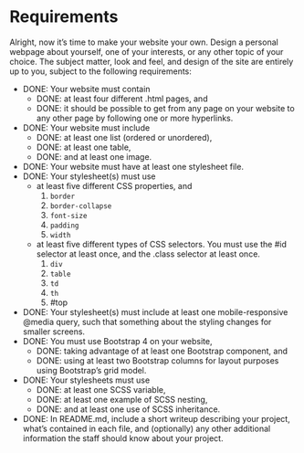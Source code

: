# Requirements

Alright, now it’s time to make your website your own. Design a personal webpage about yourself, one of your interests, or any other topic of your choice. The subject matter, look and feel, and design of the site are entirely up to you, subject to the following requirements:

* DONE: Your website must contain
    - DONE: at least four different .html pages, and
    - DONE: it should be possible to get from any page on your website to any other page by following one or more hyperlinks.
* DONE: Your website must include
    - DONE: at least one list (ordered or unordered),
    - DONE: at least one table,
    - DONE: and at least one image.
* DONE: Your website must have at least one stylesheet file.
* DONE: Your stylesheet(s) must use
    - at least five different CSS properties, and
        1. `border`
        2. `border-collapse`
        3. `font-size`
        4. `padding`
        5. `width`
    - at least five different types of CSS selectors. You must use the #id selector at least once, and the .class selector at least once.
        1. `div`
        2. `table`
        3. `td`
        4. `th`
        5. #top
* DONE: Your stylesheet(s) must include at least one mobile-responsive @media query, such that something about the styling changes for smaller screens.
* DONE: You must use Bootstrap 4 on your website,
    - DONE: taking advantage of at least one Bootstrap component, and
    - DONE: using at least two Bootstrap columns for layout purposes using Bootstrap’s grid model.
* DONE: Your stylesheets must use
    - DONE: at least one SCSS variable,
    - DONE: at least one example of SCSS nesting,
    - DONE: and at least one use of SCSS inheritance.
* DONE: In README.md, include a short writeup describing your project, what’s contained in each file, and (optionally) any other additional information the staff should know about your project.
